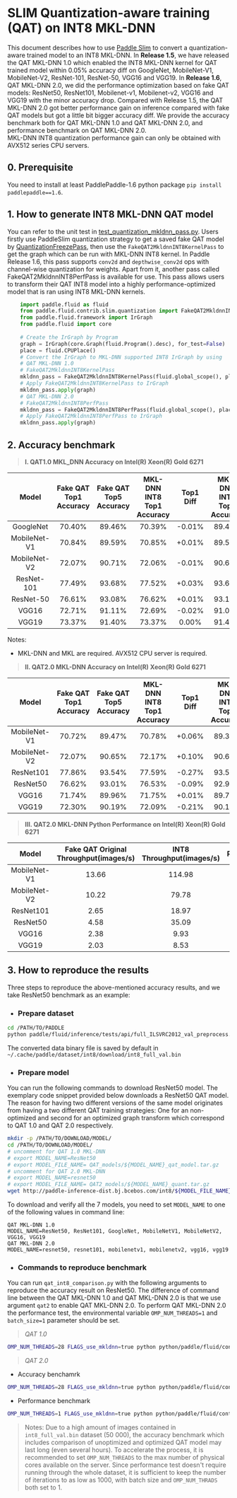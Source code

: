 # SLIM Quantization-aware training (QAT) on INT8 MKL-DNN

This document describes how to use [Paddle Slim](https://github.com/PaddlePaddle/FluidDoc/blob/develop/doc/fluid/advanced_usage/paddle_slim/paddle_slim.md) to convert a quantization-aware trained model to an INT8 MKL-DNN. In **Release 1.5**, we have released the QAT MKL-DNN 1.0 which enabled the INT8 MKL-DNN kernel for QAT trained model within 0.05% accuracy diff on GoogleNet, MobileNet-V1, MobileNet-V2, ResNet-101, ResNet-50, VGG16 and VGG19. In **Release 1.6**, QAT MKL-DNN 2.0, we did the performance optimization based on fake QAT models: ResNet50, ResNet101, Mobilenet-v1, Mobilenet-v2, VGG16 and VGG19 with the minor accuracy drop. Compared with Release 1.5, the QAT MKL-DNN 2.0 got better performance gain on inference compared with fake QAT models but got a little bit bigger accuracy diff. We provide the accuracy benchmark both for QAT MKL-DNN 1.0 and QAT MKL-DNN 2.0, and performance benchmark on QAT MKL-DNN 2.0.  
MKL-DNN INT8 quantization performance gain can only be obtained with AVX512 series CPU servers.

## 0. Prerequisite
You need to install at least PaddlePaddle-1.6 python package `pip install paddlepaddle==1.6`.

## 1. How to generate INT8 MKL-DNN QAT model
You can refer to the unit test in [test_quantization_mkldnn_pass.py](test_quantization_mkldnn_pass.py). Users firstly use PaddleSlim quantization strategy to get a saved fake QAT model by [QuantizationFreezePass](https://github.com/PaddlePaddle/models/tree/develop/PaddleSlim/quant_low_level_api), then use the `FakeQAT2MkldnnINT8KernelPass` to get the graph which can be run with MKL-DNN INT8 kernel. In Paddle Release 1.6, this pass supports `conv2d` and `depthwise_conv2d` ops with channel-wise quantization for weights. Apart from it, another pass called FakeQAT2MkldnnINT8PerfPass is available for use. This pass allows users to transform their QAT INT8 model into a highly performance-optimized model that is ran using INT8 MKL-DNN kernels.

```python
    import paddle.fluid as fluid
    from paddle.fluid.contrib.slim.quantization import FakeQAT2MkldnnINT8KernelPass
    from paddle.fluid.framework import IrGraph
    from paddle.fluid import core	
    
    # Create the IrGraph by Program
    graph = IrGraph(core.Graph(fluid.Program().desc), for_test=False)
    place = fluid.CPUPlace()
    # Convert the IrGraph to MKL-DNN supported INT8 IrGraph by using
    # QAT MKL-DNN 1.0
    # FakeQAT2MkldnnINT8KernelPass
    mkldnn_pass = FakeQAT2MkldnnINT8KernelPass(fluid.global_scope(), place)
    # Apply FakeQAT2MkldnnINT8KernelPass to IrGraph
    mkldnn_pass.apply(graph)
    # QAT MKL-DNN 2.0
    # FakeQAT2MkldnnINT8PerfPass
    mkldnn_pass = FakeQAT2MkldnnINT8PerfPass(fluid.global_scope(), place, fluid.core, False)
    # Apply FakeQAT2MkldnnINT8PerfPass to IrGraph
    mkldnn_pass.apply(graph)

```

## 2. Accuracy benchmark

>**I. QAT1.0 MKL_DNN Accuracy on Intel(R) Xeon(R) Gold 6271**

| Model        | Fake QAT Top1 Accuracy | Fake QAT Top5 Accuracy |MKL-DNN INT8 Top1 Accuracy |  Top1 Diff   | MKL-DNN INT8 Top5 Accuracy | Top5 Diff  |
| :----------: | :--------------------: | :--------------------: |:-----------------------:  | :----------: | :------------------------: | :--------: |
| GoogleNet    |         70.40%         |          89.46%        |           70.39%          |    -0.01%    |           89.46%           |   0.00%    |
| MobileNet-V1 |         70.84%         |          89.59%        |           70.85%          |    +0.01%    |           89.58%           |  -0.01%    |
| MobileNet-V2 |         72.07%         |          90.71%        |           72.06%          |    -0.01%    |           90.69%           |  -0.02%    |
| ResNet-101   |         77.49%         |          93.68%        |           77.52%          |    +0.03%    |           93.67%           |  -0.01%    |
| ResNet-50    |         76.61%         |          93.08%        |           76.62%          |    +0.01%    |           93.10%           |  +0.02%    |
| VGG16        |         72.71%         |          91.11%        |           72.69%          |    -0.02%    |           91.09%           |  -0.02%    |
| VGG19        |         73.37%         |          91.40%        |           73.37%          |     0.00%    |           91.41%           |  +0.01%    |

Notes:

* MKL-DNN and MKL are required. AVX512 CPU server is required.

>**II. QAT2.0 MKL-DNN Accuracy on Intel(R) Xeon(R) Gold 6271**

| Model        | Fake QAT Top1 Accuracy | Fake QAT Top5 Accuracy |MKL-DNN INT8 Top1 Accuracy |  Top1 Diff  | MKL-DNN INT8 Top5 Accuracy | Top5 Diff |
| :----------: | :--------------------: | :--------------------: |:-----------------------:  | :----------:| :------------------------: | :--------:|
| MobileNet-V1 |         70.72%         |          89.47%        |           70.78%          |    +0.06%   |           89.39%           |   -0.08%  |
| MobileNet-V2 |         72.07%         |          90.65%        |           72.17%          |    +0.10%   |           90.63%           |   -0.02%  |
| ResNet101    |         77.86%         |          93.54%        |           77.59%          |    -0.27%   |           93.54%           |   -0.00%  |
| ResNet50     |         76.62%         |          93.01%        |           76.53%          |    -0.09%   |           92.98%           |   -0.03%   |
| VGG16        |         71.74%         |          89.96%        |           71.75%          |    +0.01%   |           89.73%           |   -0.23%   |
| VGG19        |         72.30%         |          90.19%        |           72.09%          |    -0.21%   |           90.13%           |   -0.06%  |

>**III. QAT2.0 MKL-DNN Python Performance on Intel(R) Xeon(R) Gold 6271**

| Model        | Fake QAT Original Throughput(images/s) | INT8 Throughput(images/s) | Ratio(INT8/FP32)|
| :-----------:| :-------------------------:            | :------------:            | :------------:  |
| MobileNet-V1 |    13.66                               | 114.98                    |   8.42          |
| MobileNet-V2 |    10.22                               |  79.78                    |   7.81          |
| ResNet101    |    2.65                                |  18.97                    |   7.16          |
| ResNet50     |    4.58                                |  35.09                    |   7.66          |
| VGG16        |    2.38                                |  9.93                     |   4.17          |
| VGG19        |    2.03                                |  8.53                     |   4.20          |

## 3. How to reproduce the results
Three steps to reproduce the above-mentioned accuracy results, and we take ResNet50 benchmark as an example:
 * ### Prepare dataset
```bash
cd /PATH/TO/PADDLE
python paddle/fluid/inference/tests/api/full_ILSVRC2012_val_preprocess.py
```
The converted data binary file is saved by default in `~/.cache/paddle/dataset/int8/download/int8_full_val.bin`
 * ### Prepare model
You can run the following commands to download ResNet50 model. The exemplary code snippet provided below downloads a ResNet50 QAT model. The reason for having two different versions of the same model originates from having a two different QAT training strategies: One for an non-optimized and second for an optimized graph transform which correspond to QAT 1.0 and QAT 2.0 respectively.

```bash
mkdir -p /PATH/TO/DOWNLOAD/MODEL/
cd /PATH/TO/DOWNLOAD/MODEL/
# uncomment for QAT 1.0 MKL-DNN
# export MODEL_NAME=ResNet50
# export MODEL_FILE_NAME= QAT_models/${MODEL_NAME}_qat_model.tar.gz
# uncomment for QAT 2.0 MKL-DNN
# export MODEL_NAME=resnet50
# export MODEL_FILE_NAME= QAT2_models/${MODEL_NAME}_quant.tar.gz
wget http://paddle-inference-dist.bj.bcebos.com/int8/${MODEL_FILE_NAME}
```

To download and verify all the 7 models, you need to set `MODEL_NAME` to one of the following values in command line:
```text
QAT MKL-DNN 1.0
MODEL_NAME=ResNet50, ResNet101, GoogleNet, MobileNetV1, MobileNetV2, VGG16, VGG19
QAT MKL-DNN 2.0
MODEL_NAME=resnet50, resnet101, mobilenetv1, mobilenetv2, vgg16, vgg19 
```
* ### Commands to reproduce benchmark
You can run `qat_int8_comparison.py` with the following arguments to reproduce the accuracy result on ResNet50. The difference of command line between the QAT MKL-DNN 1.0 and QAT MKL-DNN 2.0 is that we use argument `qat2` to enable QAT MKL-DNN 2.0. To perform QAT MKL-DNN 2.0 the performance test, the environmental variable `OMP_NUM_THREADS=1` and `batch_size=1` parameter should be set.
>*QAT 1.0*

```bash
OMP_NUM_THREADS=28 FLAGS_use_mkldnn=true python python/paddle/fluid/contrib/slim/tests/qat_int8_comparison.py --qat_model=/PATH/TO/DOWNLOAD/MODEL/${MODEL_NAME}/model --infer_data=~/.cache/paddle/dataset/int8/download/int8_full_val.bin --batch_size=50 --batch_num=1000 --acc_diff_threshold=0.001
```
>*QAT 2.0*

- Accuracy benchamrk
```bash
OMP_NUM_THREADS=28 FLAGS_use_mkldnn=true python python/paddle/fluid/contrib/slim/tests/qat_int8_comparison.py --qat_model=/PATH/TO/DOWNLOAD/MODEL/${MODEL_NAME} --infer_data=~/.cache/paddle/dataset/int8/download/int8_full_val.bin --batch_size=50 --batch_num=1000 --acc_diff_threshold=0.01 --qat2
```

- Performance benchmark

```bash
OMP_NUM_THREADS=1 FLAGS_use_mkldnn=true python python/paddle/fluid/contrib/slim/tests/qat_int8_comparison.py --qat_model=/PATH/TO/DOWNLOAD/MODEL/${MODEL_NAME} --infer_data=~/.cache/paddle/dataset/int8/download/int8_full_val.bin --batch_size=1 --batch_num=1000 --acc_diff_threshold=0.01 --qat2
```
> Notes: Due to a high amount of images contained in `int8_full_val.bin` dataset (50 000), the accuracy benchmark which includes comparison of unoptimized and optimized QAT model may last long (even several hours). To accelerate the process, it is recommended to set `OMP_NUM_THREADS` to the max number of physical cores available on the server. Since performance test doesn't require running through the whole dataset, it is sufficient to keep the number of iterations to as low as 1000, with batch size and `OMP_NUM_THRADS` both set to 1.
